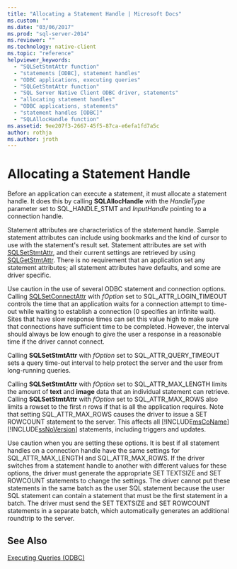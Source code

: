 ```yaml
---
title: "Allocating a Statement Handle | Microsoft Docs"
ms.custom: ""
ms.date: "03/06/2017"
ms.prod: "sql-server-2014"
ms.reviewer: ""
ms.technology: native-client
ms.topic: "reference"
helpviewer_keywords: 
  - "SQLSetStmtAttr function"
  - "statements [ODBC], statement handles"
  - "ODBC applications, executing queries"
  - "SQLGetStmtAttr function"
  - "SQL Server Native Client ODBC driver, statements"
  - "allocating statement handles"
  - "ODBC applications, statements"
  - "statement handles [ODBC]"
  - "SQLAllocHandle function"
ms.assetid: 9ee207f3-2667-45f5-87ca-e6efa1fd7a5c
author: rothja
ms.author: jroth
---
```

# Allocating a Statement Handle
  Before an application can execute a statement, it must allocate a statement handle. It does this by calling **SQLAllocHandle** with the *HandleType* parameter set to SQL_HANDLE_STMT and *InputHandle* pointing to a connection handle.  
  
 Statement attributes are characteristics of the statement handle. Sample statement attributes can include using bookmarks and the kind of cursor to use with the statement's result set. Statement attributes are set with [SQLSetStmtAttr](../native-client-odbc-api/sqlsetstmtattr.md), and their current settings are retrieved by using [SQLGetStmtAttr](../native-client-odbc-api/sqlgetstmtattr.md). There is no requirement that an application set any statement attributes; all statement attributes have defaults, and some are driver specific.  
  
 Use caution in the use of several ODBC statement and connection options. Calling [SQLSetConnectAttr](../native-client-odbc-api/sqlsetconnectattr.md) with *fOption* set to SQL_ATTR_LOGIN_TIMEOUT controls the time that an application waits for a connection attempt to time-out while waiting to establish a connection (0 specifies an infinite wait). Sites that have slow response times can set this value high to make sure that connections have sufficient time to be completed. However, the interval should always be low enough to give the user a response in a reasonable time if the driver cannot connect.  
  
 Calling **SQLSetStmtAttr** with *fOption* set to SQL_ATTR_QUERY_TIMEOUT sets a query time-out interval to help protect the server and the user from long-running queries.  
  
 Calling **SQLSetStmtAttr** with *fOption* set to SQL_ATTR_MAX_LENGTH limits the amount of **text** and **image** data that an individual statement can retrieve. Calling **SQLSetStmtAttr** with *fOption* set to SQL_ATTR_MAX_ROWS also limits a rowset to the first *n* rows if that is all the application requires. Note that setting SQL_ATTR_MAX_ROWS causes the driver to issue a SET ROWCOUNT statement to the server. This affects all [!INCLUDE[msCoName](../../includes/msconame-md.md)] [!INCLUDE[ssNoVersion](../../includes/ssnoversion-md.md)] statements, including triggers and updates.  
  
 Use caution when you are setting these options. It is best if all statement handles on a connection handle have the same settings for SQL_ATTR_MAX_LENGTH and SQL_ATTR_MAX_ROWS. If the driver switches from a statement handle to another with different values for these options, the driver must generate the appropriate SET TEXTSIZE and SET ROWCOUNT statements to change the settings. The driver cannot put these statements in the same batch as the user SQL statement because the user SQL statement can contain a statement that must be the first statement in a batch. The driver must send the SET TEXTSIZE and SET ROWCOUNT statements in a separate batch, which automatically generates an additional roundtrip to the server.  
  
## See Also  
 [Executing Queries &#40;ODBC&#41;](executing-queries-odbc.md)  
  
  
